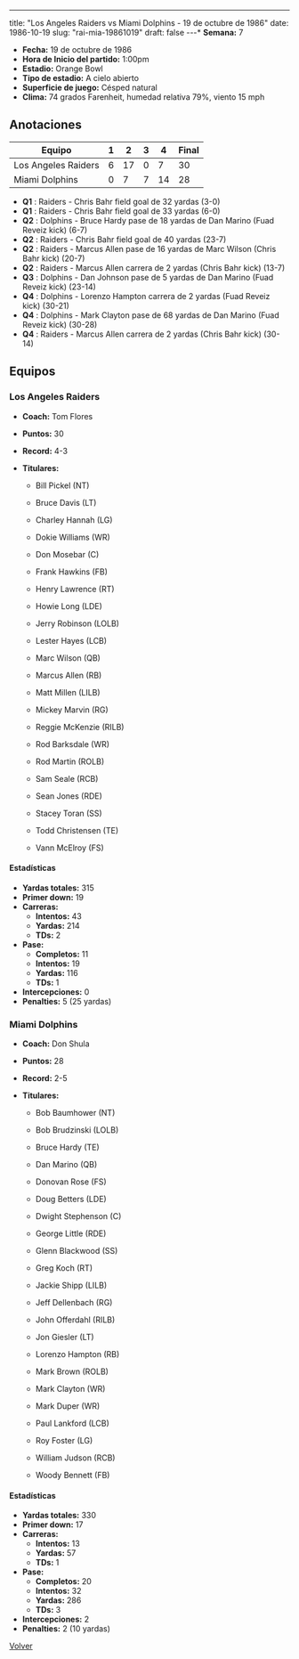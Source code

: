 ---
title: "Los Angeles Raiders vs Miami Dolphins - 19 de octubre de 1986"
date: 1986-10-19
slug: "rai-mia-19861019"
draft: false
---* **Semana:** 7
* **Fecha:** 19 de octubre de 1986
* **Hora de Inicio del partido:** 1:00pm
* **Estadio:** Orange Bowl
* **Tipo de estadio:** A cielo abierto
* **Superficie de juego:** Césped natural
* **Clima:** 74 grados Farenheit, humedad relativa 79%, viento 15 mph




## Anotaciones
| Equipo | 1 | 2 | 3 | 4 | Final |
|--------|---|---|---|---|-------|
| Los Angeles Raiders  | 6 | 17 | 0 | 7  | 30 |
| Miami Dolphins  | 0 | 7 | 7 | 14  | 28 |
* **Q1** : Raiders - Chris Bahr field goal de 32 yardas (3-0)
* **Q1** : Raiders - Chris Bahr field goal de 33 yardas (6-0)
* **Q2** : Dolphins - Bruce Hardy pase de 18 yardas de Dan Marino (Fuad Reveiz kick) (6-7)
* **Q2** : Raiders - Chris Bahr field goal de 40 yardas (23-7)
* **Q2** : Raiders - Marcus Allen pase de 16 yardas de Marc Wilson (Chris Bahr kick) (20-7)
* **Q2** : Raiders - Marcus Allen carrera de 2 yardas (Chris Bahr kick) (13-7)
* **Q3** : Dolphins - Dan Johnson pase de 5 yardas de Dan Marino (Fuad Reveiz kick) (23-14)
* **Q4** : Dolphins - Lorenzo Hampton carrera de 2 yardas (Fuad Reveiz kick) (30-21)
* **Q4** : Dolphins - Mark Clayton pase de 68 yardas de Dan Marino (Fuad Reveiz kick) (30-28)
* **Q4** : Raiders - Marcus Allen carrera de 2 yardas (Chris Bahr kick) (30-14)


## Equipos


### Los Angeles Raiders
* **Coach:** Tom Flores
* **Puntos:** 30
* **Record:** 4-3
* **Titulares:** 

  * Bill Pickel (NT) 

  * Bruce Davis (LT) 

  * Charley Hannah (LG) 

  * Dokie Williams (WR) 

  * Don Mosebar (C) 

  * Frank Hawkins (FB) 

  * Henry Lawrence (RT) 

  * Howie Long (LDE) 

  * Jerry Robinson (LOLB) 

  * Lester Hayes (LCB) 

  * Marc Wilson (QB) 

  * Marcus Allen (RB) 

  * Matt Millen (LILB) 

  * Mickey Marvin (RG) 

  * Reggie McKenzie (RILB) 

  * Rod Barksdale (WR) 

  * Rod Martin (ROLB) 

  * Sam Seale (RCB) 

  * Sean Jones (RDE) 

  * Stacey Toran (SS) 

  * Todd Christensen (TE) 

  * Vann McElroy (FS) 

#### Estadísticas
* **Yardas totales:** 315
* **Primer down:** 19
* **Carreras:**
  * **Intentos:** 43
  * **Yardas:** 214
  * **TDs:** 2
* **Pase:**
  * **Completos:** 11
  * **Intentos:** 19
  * **Yardas:** 116
  * **TDs:** 1
* **Intercepciones:** 0
* **Penalties:** 5 (25 yardas)

### Miami Dolphins
* **Coach:** Don Shula
* **Puntos:** 28
* **Record:** 2-5
* **Titulares:** 

  * Bob Baumhower (NT) 

  * Bob Brudzinski (LOLB) 

  * Bruce Hardy (TE) 

  * Dan Marino (QB) 

  * Donovan Rose (FS) 

  * Doug Betters (LDE) 

  * Dwight Stephenson (C) 

  * George Little (RDE) 

  * Glenn Blackwood (SS) 

  * Greg Koch (RT) 

  * Jackie Shipp (LILB) 

  * Jeff Dellenbach (RG) 

  * John Offerdahl (RILB) 

  * Jon Giesler (LT) 

  * Lorenzo Hampton (RB) 

  * Mark Brown (ROLB) 

  * Mark Clayton (WR) 

  * Mark Duper (WR) 

  * Paul Lankford (LCB) 

  * Roy Foster (LG) 

  * William Judson (RCB) 

  * Woody Bennett (FB) 

#### Estadísticas
* **Yardas totales:** 330
* **Primer down:** 17
* **Carreras:**
  * **Intentos:** 13
  * **Yardas:** 57
  * **TDs:** 1
* **Pase:**
  * **Completos:** 20
  * **Intentos:** 32
  * **Yardas:** 286
  * **TDs:** 3
* **Intercepciones:** 2
* **Penalties:** 2 (10 yardas)


[Volver](/historia/1986)
